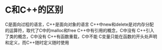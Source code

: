 # C和C++的区别

C是面向过程的语言，C++是面向对象的语言
C++中new和delete是对内存分配的运算符，取代了C中的malloc和free
C++中有引用的概念，C中没有
C++引入了类的概念，C中没有
C++有函数重载，C中不能
C变量只能在函数的开头处声明和定义，而C++随时定义随时使用
